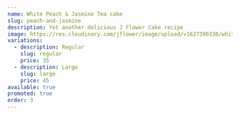 ```yaml
---
name: White Peach & Jasmine Tea cake
slug: peach-and-jasmine
description: Yet another delicious J Flower Cake recipe
image: https://res.cloudinary.com/jflower/image/upload/v1627390330/white-peach-jasmine_pjnhhs.jpg
variations:
  - description: Regular
    slug: regular
    price: 35
  - description: Large
    slug: large
    price: 45
available: true
promoted: true
order: 3
---
```

